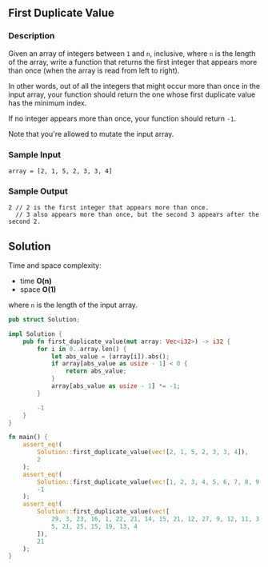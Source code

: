 ## First Duplicate Value

### Description

Given an array of integers between `1` and `n`, inclusive, where `n` is the length of the array, write a function that returns the first integer that appears more than once (when the array is read from left to right).

In other words, out of all the integers that might occur more than once in the input array, your function should return the one whose first duplicate value has the minimum index.

If no integer appears more than once, your function should return `-1`.

Note that you're allowed to mutate the input array.

### Sample Input

```
array = [2, 1, 5, 2, 3, 3, 4]
```

### Sample Output

```
2 // 2 is the first integer that appears more than once.
  // 3 also appears more than once, but the second 3 appears after the second 2.
```

## Solution

Time and space complexity:

- time **O(n)**
- space **O(1)**

where `n` is the length of the input array.

```rust
pub struct Solution;

impl Solution {
    pub fn first_duplicate_value(mut array: Vec<i32>) -> i32 {
        for i in 0..array.len() {
            let abs_value = (array[i]).abs();
            if array[abs_value as usize - 1] < 0 {
                return abs_value;
            }
            array[abs_value as usize - 1] *= -1;
        }

        -1
    }
}

fn main() {
    assert_eq!(
        Solution::first_duplicate_value(vec![2, 1, 5, 2, 3, 3, 4]),
        2
    );
    assert_eq!(
        Solution::first_duplicate_value(vec![1, 2, 3, 4, 5, 6, 7, 8, 9, 10]),
        -1
    );
    assert_eq!(
        Solution::first_duplicate_value(vec![
            29, 3, 23, 16, 1, 22, 21, 14, 15, 21, 12, 27, 9, 12, 11, 3, 22, 5, 21, 24, 14, 26, 11,
            5, 21, 25, 15, 19, 13, 4
        ]),
        21
    );
}
```
